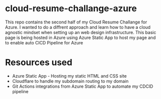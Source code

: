 # cloud-resume-challange-azure

This repo contains the second half of my Cloud Resume Challange for Azure. I wanted to do a diffrent approach and learn how to have a cloud agnostic mindset when setting up an web design infrastructure. This basic page is being hosted in Azure using Azure Static App to host my page and to enable auto CICD Pipeline for Azure

# Resources used 

<ul>
    <li>Azure Static App - Hosting my static HTML and CSS site</li>
    <li>Cloudflare to handle my subdomain routing to my domain</li>
    <li>Git Actions integrations from Azure Static App to automate my CDCID pipeline</li>
</ul>